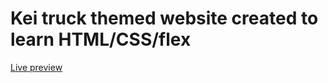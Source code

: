 # Kei truck themed website created to learn HTML/CSS/flex

[Live preview](https://shanej3.github.io/Landing-page/)
